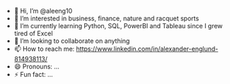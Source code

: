 - 👋 Hi, I’m @aleeng10
- 👀 I’m interested in business, finance, nature and racquet sports
- 🌱 I’m currently learning Python, SQL, PowerBI and Tableau since I grew tired of Excel
- 💞️ I’m looking to collaborate on anything
- 📫 How to reach me: https://www.linkedin.com/in/alexander-englund-814938113/
- 😄 Pronouns: ...
- ⚡ Fun fact: ...

<!---
aleeng10/aleeng10 is a ✨ special ✨ repository because its `README.md` (this file) appears on your GitHub profile.
You can click the Preview link to take a look at your changes.
--->
